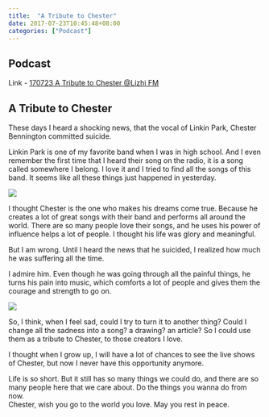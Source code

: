 ```yaml
---
title:  "A Tribute to Chester"
date: 2017-07-23T10:45:48+08:00
categories: ["Podcast"]
---
```


## Podcast

Link - [170723 A Tribute to Chester @Lizhi FM](http://www.lizhi.fm/box#play)


## A Tribute to Chester

These days I heard a shocking news, that the vocal of Linkin Park, Chester Bennington committed suicide.  

Linkin Park is one of my favorite band when I was in high school. And I even remember the first time that I heard their song on the radio, it is a song called somewhere I belong. I love it and I tried to find all the songs of this band. It seems like all these things just happened in yesterday.  

![](https://img1.doubanio.com/lpic/s1401378.jpg)

I thought Chester is the one who makes his dreams come true. Because he creates a lot of great songs with their band and performs all around the world. There are so many people love their songs, and he uses his power of influence helps a lot of people. I thought his life was glory and meaningful.  

But I am wrong. Until I heard the news that he suicided, I realized how much he was suffering all the time.  

I admire him. Even though he was going through all the painful things, he turns his pain into music, which comforts a lot of people and gives them the courage and strength to go on.  

![](https://beletris.cz/spisovatelske-listy/wp-content/uploads/2017/07/Chester-Bennington-Linkin-Park-520x245.jpg)

So, I think, when I feel sad, could I try to turn it to another thing? Could I change all the sadness into a song? a drawing? an article? So I could use them as a tribute to Chester, to those creators I love.  

I thought when I grow up, I will have a lot of chances to see the live shows of Chester, but now I never have this opportunity anymore.   

Life is so short. But it still has so many things we could do, and there are so many people here that we care about. Do the things you wanna do from now.   
Chester, wish you go to the world you love. May you rest in peace.

